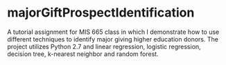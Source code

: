 # majorGiftProspectIdentification
A tutorial assignment for MIS 665 class in which I demonstrate how to use different techniques to identify major giving higher education donors. The project utilizes Python 2.7 and linear regression, logistic regression, decision tree, k-nearest neighbor and random forest. 
